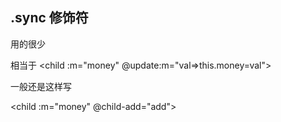 
## .sync 修饰符

用的很少

<child :m.sync="money"></child>  相当于  <child :m="money" @update:m="val=>this.money=val"></child>

一般还是这样写

<child :m="money" @child-add="add"></child>